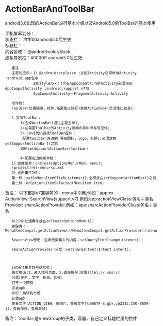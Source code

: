# ActionBarAndToolBar
android3.0出现的ActionBar进行基本介绍以及Android5.0后ToolBar的基本使用

手机屏幕划分：    
状态栏： <item name="android:statusBarColor">#ffff00</item>android5.0后生效  
       标题栏：  
       内容区域： <item name="android:windowBackground">@android:color/black</item>  
       虚拟导航栏：<item name="android:navigationBarColor">#0000ff</item> android5.0后生效  

       备注  ：
       主题的应用：1》@android:style/xx :当前Activity必须继承Activity :android.app包中  
                 2》@style/xx：(含有AppCompat):当前Activity必须继承AppCompatActivity :android.support.v7包  
                 AppCompatActivity－FragmentActivity-Activity  

       动作栏:    
       ToolBar(位置随意，控件,拓展性比较好)替换ActionBar(灵活性比较差):  

       1.显示ToolBar:  
           1>去掉ActionBar(通过主题去掉),  
           2>在需要Toolbar的Activity页面布局中书写该控件;  
           3> java代码查找ToolBar控件；  
            配置toolbar(左边的,导航图标，logo，标题):必须放在setSupportActionBar()之前  
           调用setSupportActionBar(toolbar)  

           4>配置右边的菜单栏：  
       1》加载菜单：onCreateOptionsMenu(Menu menu):  
       (project)res-menu-xx.xml  
       2》点击事件2种：  
       第一种：setOnMenuItemClickListener();必须放在setSupportActionBar()之后  
       第二种：onOptionsItemSelected(MenuItem item)：  


 备注：
        以下都是v7兼容包的；menu中引用,例如：app:xx  
       ActionView: SearchView(support.v7),例如:app:actionViewClass:包名＋类名  
       Provider: shareActionProvider,例如：app:shareActionProviderClass:包名＋类名  

       以上2中处理事件放在onCreateOptionsMenu();  
       关键类：MenuItemCompat.getActionView()/MenuItemCompat.getActionProvider():menu.findItem(R.id.xx)  

       SearchView使用：监听搜索输入的内容：setQueryTextChangeListener():  

       shareActionProvider:分享：setShareIntent(Intent intent);  



       Intent相关的系统功能：  
       拨打电话(1，进入拨号页面，2.直接拨号(权限))tel:// sms://  
       分享(图片，文字，视频，音频)  
       打开一个网页：  
       安装apk  
       评价：跳转到市场  
       卸载apk  
       查看文件(ACTION_VIEW，查图片，查看文字(乱码UTF-8,gbk,gb2312,ISO-8859-1)，查看视频，查看音频)  

备注：ToolBar:是ViewGroup的子类，容器，自己定义标题栏里的控件  
